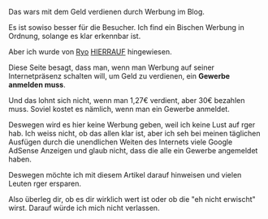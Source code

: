 <!--
.. title: KEIN KOMMERZ
.. slug: 166-kein-kommerz
.. date: 2007-06-24 19:56:12
.. tags: In eigener Sache
.. description: 
.. type: text
-->

Das wars mit dem Geld verdienen durch Werbung im Blog.
<!-- TEASER_END -->

Es ist sowiso besser für die Besucher.
Ich find ein Bischen Werbung in Ordnung, solange es klar erkennbar ist.

Aber ich wurde von [Ryo](http://wiredearth.blogspot.com/) [HIERRAUF](http://www.linksandlaw.de/adsense-15-gewerbeanmeldung.htm) hingewiesen.

Diese Seite besagt, dass man, wenn man Werbung auf seiner Internetpräsenz schalten will, um Geld zu verdienen, ein **Gewerbe anmelden muss**.

Und das lohnt sich nicht, wenn man 1,27€ verdient, aber 30€ bezahlen muss.
Soviel kostet es nämlich, wenn man ein Gewerbe anmeldet.

Deswegen wird es hier keine Werbung geben, weil ich keine Lust auf rger hab.
Ich weiss nicht, ob das allen klar ist, aber ich seh bei meinen täglichen Ausfügen durch die unendlichen Weiten des Internets viele Google AdSense Anzeigen und glaub nicht, dass die alle ein Gewerbe angemeldet haben.

Deswegen möchte ich mit diesem Artikel darauf hinweisen und vielen Leuten rger ersparen.

Also überleg dir, ob es dir wirklich wert ist oder ob die "eh nicht erwischt" wirst.
Darauf würde ich mich nicht verlassen.
